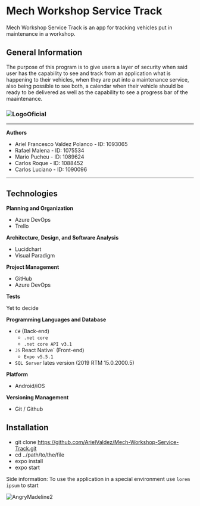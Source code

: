 # Mech Workshop Service Track
Mech Workshop Service Track is an app for tracking vehicles put in maintenance in a workshop.

## General Information
The purpose of this program is to give users a layer of security when said user has the capability to see and track from an application what is happening to their vehicles, when they are put into a maintenance service, also being possible to see both, a calendar when their vehicle should be ready to be delivered as well as the capability to see a progress bar of the maaintenance.

### ![LogoOficial](https://user-images.githubusercontent.com/65257215/183744805-a84a8414-4a62-4a4a-9ee1-ab7e7eee1776.png)
 
***
**Authors**
* Ariel Francesco Valdez Polanco - ID: 1093065
* Rafael Malena - ID: 1075534
* Mario Pucheu - ID: 1089624
* Carlos Roque - ID: 1088452
* Carlos Luciano - ID: 1090096
***

## Technologies
**Planning and Organization**
* Azure DevOps
* Trello

**Architecture, Design, and Software Analysis**
* Lucidchart
* Visual Paradigm

**Project Management**
* GitHub
* Azure DevOps

**Tests**

Yet to decide

**Programming Languages and Database**
* `C#` (Back-end)
  * `.net core`
  * `.net core API v3.1`
* `JS` React Native` (Front-end)
  * `Expo v5.5.1`
* `SQL Server` lates version (2019 RTM 15.0.2000.5)

**Platform**
* Android/iOS

**Versioning Management**
* Git / Github

## Installation
* git clone https://github.com/ArielValdez/Mech-Workshop-Service-Track.git
* cd ../path/to/the/file
* expo install
* expo start

Side information: To use the application in a special environment use ```lorem ipsum``` to start

![AngryMadeline2](https://user-images.githubusercontent.com/65257215/183744379-e1ee0991-f5bd-4e5f-ad90-479ab0ef3929.jpg)
